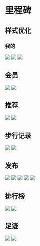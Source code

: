 # 里程碑

## 样式优化

### 我的

![](./assets/user/1.jpg)
![](./assets/user/2.jpg)
![](./assets/user/3.jpg)

## 会员

![](./assets/supporter/1.jpg)
![](./assets/supporter/2.jpg)

## 推荐

![](./assets/article/1.jpg)
![](./assets/article/2.jpg)

## 步行记录

![](./assets/router-history/1.jpg)
![](./assets/router-history/2.jpg)

## 发布

![](./assets/release/1.jpg)
![](./assets/release/2.jpg)
![](./assets/release/3.jpg)
![](./assets/release/4.jpg)
![](./assets/release/5.jpg)

## 排行榜

![](./assets/ranking/1.jpg)
![](./assets/ranking/2.jpg)

## 足迹

![](./assets/footprint/1.jpg)
![](./assets/footprint/2.jpg)
